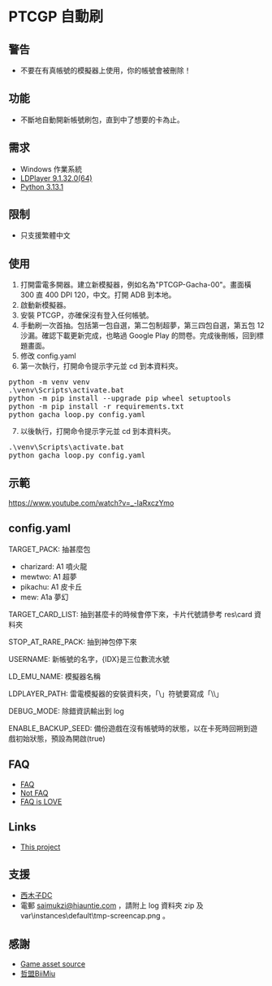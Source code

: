 # PTCGP 自動刷

## 警告

- 不要在有真帳號的模擬器上使用，你的帳號會被刪除！

## 功能

- 不斷地自動開新帳號刷包，直到中了想要的卡為止。

## 需求

- Windows 作業系統
- [LDPlayer 9.1.32.0(64)](https://www.ldplayer.tw/)
- [Python 3.13.1](https://www.python.org/)

## 限制

- 只支援繁體中文

## 使用

1. 打開雷電多開器。建立新模擬器，例如名為"PTCGP-Gacha-00"。畫面橫 300 直 400 DPI 120，中文。打開 ADB 到本地。
2. 啟動新模擬器。
3. 安裝 PTCGP，亦確保沒有登入任何帳號。
4. 手動刷一次首抽。包括第一包自選，第二包制超夢，第三四包自選，第五包 12 沙漏。確認下載更新完成，也略過 Google Play 的問卷。完成後刪帳，回到標題畫面。
5. 修改 config.yaml
6. 第一次執行，打開命令提示字元並 cd 到本資料夾。
<pre>
python -m venv venv
.\venv\Scripts\activate.bat
python -m pip install --upgrade pip wheel setuptools
python -m pip install -r requirements.txt
python gacha_loop.py config.yaml
</pre>
7. 以後執行，打開命令提示字元並 cd 到本資料夾。
<pre>
.\venv\Scripts\activate.bat
python gacha_loop.py config.yaml
</pre>

## 示範

https://www.youtube.com/watch?v=_-laRxczYmo

## config.yaml

TARGET_PACK: 抽甚麼包
- charizard: A1 噴火龍
- mewtwo: A1 超夢
- pikachu: A1 皮卡丘
- mew: A1a 夢幻

TARGET_CARD_LIST: 抽到甚麼卡的時候會停下來，卡片代號請參考 res\card 資料夾

STOP_AT_RARE_PACK: 抽到神包停下來

USERNAME: 新帳號的名字，{IDX}是三位數流水號

LD_EMU_NAME: 模擬器名稱

LDPLAYER_PATH: 雷電模擬器的安裝資料夾，「\\」符號要寫成「\\\\」

DEBUG_MODE: 除錯資訊輸出到 log

ENABLE_BACKUP_SEED: 備份遊戲在沒有帳號時的狀態，以在卡死時回朔到遊戲初始狀態，預設為開啟(true)

## FAQ

- [FAQ](FAQ.md)
- [Not FAQ](NotFAQ.md)
- [FAQ is LOVE](https://www.youtube.com/watch?v=kSr5bjoKU9I)

## Links

- [This project](https://github.com/saimukzi/ptcgp-gacha-loop)

## 支援

- [西木子DC](https://discord.gg/kdZ5fQxP)
- 電郵 saimukzi@hiauntie.com ，請附上 log 資料夾 zip 及 var\\instances\\default\\tmp-screencap.png 。

## 感謝

- [Game asset source](https://x.com/ElChicoEevee/status/1839298287012294867)
- [哲盟BiiMiu](https://www.youtube.com/@BiiMiu)
